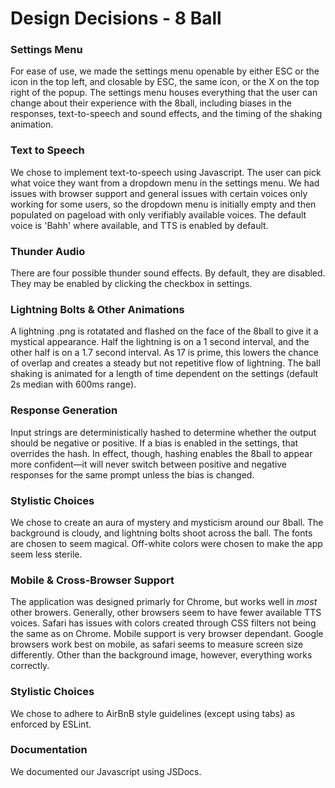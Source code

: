# Design Decisions - 8 Ball

### Settings Menu
For ease of use, we made the settings menu openable by either ESC or the icon in the top left, and closable by ESC, the same icon, or the X on the top right of the popup. The settings menu houses everything that the user can change about their experience with the 8ball, including biases in the responses, text-to-speech and sound effects, and the timing of the shaking animation.

### Text to Speech
We chose to implement text-to-speech using Javascript. The user can pick what voice they want from a dropdown menu in the settings menu. We had issues with browser support and general issues with certain voices only working for some users, so the dropdown menu is initially empty and then populated on pageload with only verifiably available voices. The default voice is 'Bahh' where available, and TTS is enabled by default.

### Thunder Audio
There are four possible thunder sound effects. By default, they are disabled. They may be enabled by clicking the checkbox in settings.

### Lightning Bolts & Other Animations
A lightning .png is rotatated and flashed on the face of the 8ball to give it a mystical appearance. Half the lightning is on a 1 second interval, and the other half is on a 1.7 second interval. As 17 is prime, this lowers the chance of overlap and creates a steady but not repetitive flow of lightning. The ball shaking is animated for a length of time dependent on the settings (default 2s median with 600ms range).

### Response Generation
Input strings are deterministically hashed to determine whether the output should be negative or positive. If a bias is enabled in the settings, that overrides the hash. In effect, though, hashing enables the 8ball to appear more confident—it will never switch between positive and negative responses for the same prompt unless the bias is changed.

### Stylistic Choices
We chose to create an aura of mystery and mysticism around our 8ball. The background is cloudy, and lightning bolts shoot across the ball. The fonts are chosen to seem magical. Off-white colors were chosen to make the app seem less sterile.

### Mobile & Cross-Browser Support
The application was designed primarly for Chrome, but works well in _most_ other browers. Generally, other browsers seem to have fewer available TTS voices. Safari has issues with colors created through CSS filters not being the same as on Chrome. Mobile support is very browser dependant. Google browsers work best on mobile, as safari seems to measure screen size differently. Other than the background image, however, everything works correctly. 

### Stylistic Choices
We chose to adhere to AirBnB style guidelines (except using tabs) as enforced by ESLint. 

### Documentation
We documented our Javascript using JSDocs.
